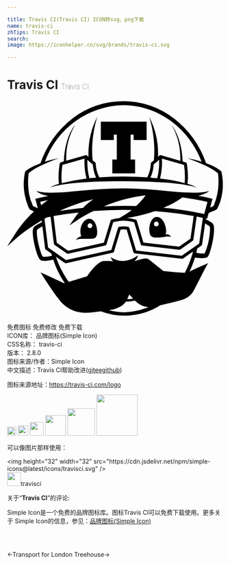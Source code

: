```yaml
---

title: Travis CI(Travis CI) ICON转svg、png下载
name: travis-ci
zhTips: Travis CI
search: 
image: https://iconhelper.cn/svg/brands/travis-ci.svg

---
```


# Travis CI  <small style="font-size: 60%;font-weight: 100">Travis CI</small>

<div id="svg" class="svg-wrap">
<svg role="img" viewBox="0 0 24 24" xmlns="http://www.w3.org/2000/svg"><title>Travis CI icon</title><path d="M20.07 9.29v-.02c.01-.04.14-.95-.08-2.24a.16.16 0 0 0-.11-.13l-.35-.1c-.08-2.71-1.2-4-1.23-4.03 1 1.6.99 3.51.97 3.96L17.1 6.1h-.04a.2.2 0 0 0-.04 0h-.03l-.01.01-.03.02-.01.01-.15.14a8.99 8.99 0 0 0-1-4.47c.03.06.8 2.33.53 4.87a3.7 3.7 0 0 1-.26.2.17.17 0 0 0-.07.13 3.9 3.9 0 0 1-.4 1.55 39.29 39.29 0 0 0-5.35 0l-.01-.04a3.88 3.88 0 0 1-.38-1.5c0-.06-.02-.1-.07-.14a3.92 3.92 0 0 1-.27-.2c-.26-2.54.51-4.81.53-4.87a9 9 0 0 0-.99 4.47l-.15-.14-.01-.01-.03-.02-.03-.01h-.04-.04l-2.18.62a7.45 7.45 0 0 1 .97-3.96c-.03.04-1.15 1.32-1.23 4.03l-.35.1a.16.16 0 0 0-.11.13c-.22 1.3-.1 2.2-.09 2.24v.02l-.08.02a5 5 0 0 0-.96.4c.16-.06.32-.1.5-.15a16.12 16.12 0 0 1 2.55-.38l1.02-.08c1.38-.08 2.75-.1 4.13-.1a67.74 67.74 0 0 1 5.16.18 21.88 21.88 0 0 1 2.55.38c.17.04.33.09.5.15a4.9 4.9 0 0 0-.97-.4l-.09-.02zM8.76 8.7a22.58 22.58 0 0 0-2.68.5c-.02-.15-.1-.94.07-2.02l2.46-.7a7.31 7.31 0 0 0 .22 2.22h-.07zm.37-.04v-.08a7 7 0 0 1-.2-1.96c.16.15.38.34.6.5.02.22.08.87.37 1.47l-.77.07zm7.58-.08v.08a29.2 29.2 0 0 0-.77-.07c.3-.6.35-1.25.37-1.48.22-.15.44-.34.6-.5.02.44 0 1.23-.2 1.97zm3.05.62a16.19 16.19 0 0 0-2.67-.5H17l.02-.03a7.2 7.2 0 0 0 .2-2.19l2.46.7a8.1 8.1 0 0 1 .07 2.02zm-2.96 6.04c.7-.02 1.07-.23 1.42-.06 0-.02-.11-.35-.6-.29a1 1 0 0 0 .07-.5c-.07-.81-.53-1.45-1.05-1.44-.51.02-.84.7-.82 1.5.03.81.47.8.98.79zm-.2-1.77a.26.26 0 1 1 0 .53.26.26 0 0 1 0-.53zm-7.84 1.91h.32c.52 0 .94.04.94-.77-.01-.8-.37-1.46-.88-1.46-.52 0-1.02.67-.99 1.48.01.21.04.36.1.47-.46.12-.58.4-.59.41.28-.15.6-.13 1.1-.13zm.45-1.72a.26.26 0 0 1 .01.53.26.26 0 1 1-.01-.53zm14.73-5.2a4.57 4.57 0 0 0-.04-.26l-.06-.27-.02-.06-.05-.04a4.68 4.68 0 0 0-.87-.53c-.25-.11-.5-.22-.76-.31a10.8 10.8 0 0 0-3.56-4.96 9.3 9.3 0 0 0-11.33 0A10.83 10.83 0 0 0 3.7 7l-.75.31c-.3.15-.6.31-.88.53l-.05.04-.02.06a3.02 3.02 0 0 0-.1.53 6.1 6.1 0 0 0-.02 1.57 6.71 6.71 0 0 0 .47 1.78l.06.13.04.06.04.07.03.05.06.03a4 4 0 0 0 .16.08l.16.07.08.04c-.7.65-1.47 1.5-2.14 2.55L0 16.21l1.18-1.03c.02-.02 1-.87 2.66-1.84l.02.19c-.1.05-.63.32-.78.45-.26.21-.27.54-.2 1.16.03.31.15.92.31 1.48.28.97.48 1.14.65 1.18.08.02.19.03.3.03.32 0 .72-.07.99-.14.3.96.75 1.83 1.28 2.6-.03 0-.05 0-.08.02l-1.82-.85-.8-.35.47.73c.04.05.84 1.3 1.5 2.15a3.6 3.6 0 0 0 3.05 1.6c.2 0 .4 0 .6-.03l1.1-.13a7.46 7.46 0 0 0 6.6-.67c.66-.15 1.4-.33 1.76-.43l.2-.05c.51-.12 1.36-.32 1.81-1.22l1.2-2.33.36-.65-.68.3c-.04.01-.9.39-1.34.62-.02 0-.03.02-.05.03.36-.74.54-1.33.6-1.56.26.06.63.05.9.05.13 0 .27-.02.36-.04.17-.05.31-.17.57-1.16.15-.58.26-1.21.28-1.53.06-.64.04-.97-.21-1.19-.13-.1-.5-.3-.7-.4l.01-.07.15.03.18-.65a7.02 7.02 0 0 1 .51-.21l.16-.07.16-.08.06-.03.03-.05.05-.07.03-.06.06-.13a4.09 4.09 0 0 0 .28-.75 6.24 6.24 0 0 0 .17-2.6zM3.68 11.27a27 27 0 0 1 .85-.17c-.26.17-.5.36-.75.55l-.1-.38zm5.9-.28c-.36.25-.76.57-1.15.96-.87.09-1.73.2-2.59.34 1.1-.51 2.37-.98 3.74-1.3zm-1.61 1.46c-.13.15-.24.3-.36.47l-.68.97 1-.66s.64-.43 1.67-.93a46 46 0 0 1 4.26-.12c-.2.16-.41.32-.63.45l-.73.44c-.46.06-.86.17-.88.18a.1.1 0 0 0-.04.01.17.17 0 0 0-.07.1l-.75 2.45-3.98.89-1.26-.88-.36-2.96c.71-.13 1.66-.28 2.8-.4zm5.4.6c.07-.01 1.45-.18 3.08-.74 1.82.14 3.3.36 4.31.54l-.36 2.52-1.26.88-3.98-.45-.74-2.44a.16.16 0 0 0-.11-.11c-.03-.01-.52-.15-1.04-.2h.1zm1.92-2.34c-.23.3-.55.67-.94 1.03a46.5 46.5 0 0 0-3.59.04 17.64 17.64 0 0 1 4.65-1.23l-.12.16zM3.97 17.36c-.2-.2-.56-1.55-.64-2.27-.06-.58-.02-.71.04-.76.07-.06.33-.2.55-.33l.3 2.46c0 .04.03.09.07.11l.62.44.08.25c-.26.07-.78.15-1.02.1zm10.04 4.66l-.38.05h-.27l.23-.51.43.46zm-.71 1.5a5.95 5.95 0 0 1-1.98-.22l.14-.02c.06 0 1.23-.16 1.76-.94h.18l.25-.01c.2-.02.39-.05.58-.09l.06.06c.4.4.9.62 1.43.66-.77.31-1.6.5-2.42.55zm7.29-6.38c-.23.75-.5 1.4-.81 2h-.22c-.24 0-.48-.02-.75-.04l-1.43-.15-1.46-1.16-.06-.05a.6.6 0 0 0-.45-.18c-.2 0-.51.08-1.26.3.39-.29.4-.66.4-.66s-.56.51-1.44.62c-.89.12-1.58-.42-1.58-.42.03.09.07.3.27.48a6.6 6.6 0 0 0-1.05-.04c-.54.03-1.3.86-1.85 1.69l-2.04.62c-.9-1.23-1.34-2.5-1.38-2.63l-.05-.15.23.16.56.4.2.13c.02.02.05.03.09.03h.04l5.2-1.17c.07 0 .11-.05.13-.1l.74-2.46a2.45 2.45 0 0 1 .68 0l.76 2.53c.02.06.08.1.15.11l.35.04 4.89.56c.04 0 .08 0 .12-.03l.49-.34.45-.32.17-.12-.09.35zm-1.16.12l-5.08-.58-.76-2.51a.17.17 0 0 0-.13-.12 3.34 3.34 0 0 0-.5-.05c-.14 0-.3.02-.5.05a.17.17 0 0 0-.12.12l-.75 2.45-5.04 1.12-2-1.4-.4-3.18.26-.15.42-.08.37 3c0 .05.03.1.07.12l1.38.96c.02.02.06.03.09.03h.04l4.15-.92.04-.02a.16.16 0 0 0 .08-.1l.75-2.46c.2-.05.7-.17 1.16-.17.45 0 .96.12 1.17.17l.74 2.46c.02.07.08.11.14.12l4.15.47c.04 0 .08 0 .12-.03l1.37-.96a.17.17 0 0 0 .07-.11l.37-2.58.69.15-.41 2.84-1.95 1.36zm3.07-3.3c.06.05.1.18.05.79a6.93 6.93 0 0 1-.57 2.25c-.21.04-.66 0-.93-.07l.1-.47.47-.33a.16.16 0 0 0 .07-.11l.34-2.34.47.28zm-.57-1.33c-.73-.16-2.33-.48-4.52-.7.72-.3 1.45-.68 2.1-1.15 1.3.18 2.26.38 2.78.5l-.36 1.35zm1.53-2.66a7.05 7.05 0 0 1-.43 1.63l-.05.1-.02.04-.07.04-.15.06-.15.07.26-.97a25.1 25.1 0 0 0-1.59-.34l.1-.02a4.3 4.3 0 0 0 .86-.32.9.9 0 0 0 .24-.19c-.96.32-2.96.17-4.73 0a48.05 48.05 0 0 0-4.87-.29c-1.64 0-3.26.12-4.88.28-1.77.19-3.76.33-4.73.01.07.08.16.14.25.19l.27.14a4.47 4.47 0 0 0 .8.23c-.87.16-1.38.3-1.44.31l.27 1.02-.02.02-.28-.13-.15-.07-.07-.04-.02-.04-.05-.1a5.3 5.3 0 0 1-.43-1.63 7.16 7.16 0 0 1 .01-1.87c.22-.18.46-.34.71-.5a16.84 16.84 0 0 1 2.21-1l.47-.16a10.27 10.27 0 0 0-1.58.38A9.47 9.47 0 0 1 12.92.55c3.8 0 7.27 2.47 8.72 6.27a12.29 12.29 0 0 0-1.57-.38 22.77 22.77 0 0 1 1.81.73c.29.13.58.28.85.44.26.14.5.3.72.49l.03.17.02.24a7.2 7.2 0 0 1-.04 1.46zm-11.6-5.55h-1.44V2.38h5.1v2.04h-1.45v-.6h-.33v2.76h.5v1.54H11.7V6.58h.5V3.82h-.33v.6z"/></svg>
</div>
<detail full-name='travis-ci'></detail>

<div class="detail-page">
<p>
<span><span class="badge-success badge">免费图标</span> <span class="badge-success badge">免费修改</span>  <span class="badge-success badge">免费下载</span> </span>
<br/>
<span>
ICON库：
<span class="badge-secondary badge">品牌图标(Simple Icon)</span> 
</span>
<br/>
<span>
CSS名称：
<span class="badge-secondary badge">travis-ci</span> 
</span>

<br/>
<span>
版本：
<span class="badge-secondary badge">2.8.0</span> 
</span>
<br/>
<span>图标来源/作者：<span class="badge-light badge">Simple Icon</span></span> 
<br/>
<span class="zh-detail">中文描述：<span class="badge-primary badge">Travis CI</span><span class="help-link"><span>帮助改进</span>(<a href="https://gitee.com/liuwave/icon-helper/edit/master/json/brands/travis-ci.json" target="_blank" rel="noopener noreferrer">gitee</a><a href="https://github.com/liuwave/icon-helper/edit/master/json/brands/travis-ci.json" target="_blank" rel="noopener noreferrer">github</a></span>)</span><br/>
</p>
</div><div class="description description alert alert-light"><p>图标来源地址：<a href="https://travis-ci.com/logo" target="_blank" rel="noopener noreferrer">https://travis-ci.com/logo</a></p></div>
<div class="alert alert-dark">
<img height="21" width="21" src="https://cdn.jsdelivr.net/npm/simple-icons@latest/icons/travisci.svg" />
<img height="24" width="24" src="https://cdn.jsdelivr.net/npm/simple-icons@latest/icons/travisci.svg" />
<img height="32" width="32" src="https://cdn.jsdelivr.net/npm/simple-icons@latest/icons/travisci.svg" />
<img height="48" width="48" src="https://cdn.jsdelivr.net/npm/simple-icons@latest/icons/travisci.svg" />
<img height="64" width="64" src="https://cdn.jsdelivr.net/npm/simple-icons@latest/icons/travisci.svg" />
<img height="96" width="96" src="https://cdn.jsdelivr.net/npm/simple-icons@latest/icons/travisci.svg" />

</div>
<div>
  <p>可以像图片那样使用：    
  </p>
  <div class="alert alert-primary" style="font-size: 14px">
    &lt;img height="32" width="32" src="https://cdn.jsdelivr.net/npm/simple-icons@latest/icons/travisci.svg" /&gt;
    <copy-btn content='<img height="32" width="32" src="https://cdn.jsdelivr.net/npm/simple-icons@latest/icons/travisci.svg" />'></copy-btn>
  </div>
  <div class="alert alert-secondary">
    <img height="32" width="32" src="https://cdn.jsdelivr.net/npm/simple-icons@latest/icons/travisci.svg" />travisci
    <copy-btn content="travisci" btn-title="复制图标名称"></copy-btn>
  </div>
</div>
<div class="icon-detail__container">
<p>关于“<b>Travis CI</b>”的评论:</p>
</div>
<Vssue title="关于“Travis CI”的评论" />
<div><p>Simple Icon是一个免费的品牌图标库。图标Travis CI可以免费下载使用。更多关于  Simple Icon的信息，参见：<a target="_blank" href="https://iconhelper.cn/brands.html">品牌图标(Simple Icon)</a>
</p></div>


<div style="padding:2rem 0 " class="page-nav"><p class="inner"><span class="prev">←<router-link to="/icon/transport-for-london.html">Transport for London</router-link></span> <span class="next"><router-link to="/icon/treehouse.html">Treehouse</router-link>→</span></p></div>
